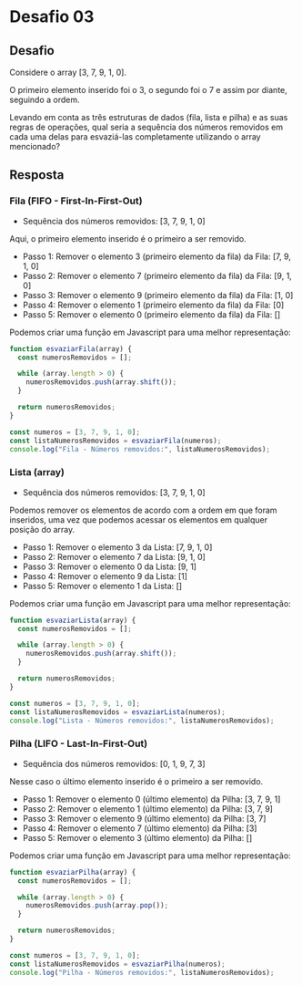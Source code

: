 # Desafio 03

## Desafio

Considere o array [3, 7, 9, 1, 0].

O primeiro elemento inserido foi o 3, o segundo foi o 7 e assim por diante, seguindo a ordem.

Levando em conta as três estruturas de dados (fila, lista e pilha) e as suas regras de operações, qual seria a sequência dos números removidos em cada uma delas para esvaziá-las completamente utilizando o array mencionado?

## Resposta

### Fila (FIFO - First-In-First-Out)

- Sequência dos números removidos: [3, 7, 9, 1, 0]

Aqui, o primeiro elemento inserido é o primeiro a ser removido.

- Passo 1: Remover o elemento 3 (primeiro elemento da fila) da Fila: [7, 9, 1, 0]
- Passo 2: Remover o elemento 7 (primeiro elemento da fila) da Fila: [9, 1, 0]
- Passo 3: Remover o elemento 9 (primeiro elemento da fila) da Fila: [1, 0]
- Passo 4: Remover o elemento 1 (primeiro elemento da fila) da Fila: [0]
- Passo 5: Remover o elemento 0 (primeiro elemento da fila) da Fila: []

Podemos criar uma função em Javascript para uma melhor representação:

```js
function esvaziarFila(array) {
  const numerosRemovidos = [];

  while (array.length > 0) {
    numerosRemovidos.push(array.shift());
  }

  return numerosRemovidos;
}

const numeros = [3, 7, 9, 1, 0];
const listaNumerosRemovidos = esvaziarFila(numeros);
console.log("Fila - Números removidos:", listaNumerosRemovidos);
```

### Lista (array)

- Sequência dos números removidos: [3, 7, 9, 1, 0]

Podemos remover os elementos de acordo com a ordem em que foram inseridos, uma vez que podemos acessar os elementos em qualquer posição do array.

- Passo 1: Remover o elemento 3 da Lista: [7, 9, 1, 0]
- Passo 2: Remover o elemento 7 da Lista: [9, 1, 0]
- Passo 3: Remover o elemento 0 da Lista: [9, 1]
- Passo 4: Remover o elemento 9 da Lista: [1]
- Passo 5: Remover o elemento 1 da Lista: []

Podemos criar uma função em Javascript para uma melhor representação:

```js
function esvaziarLista(array) {
  const numerosRemovidos = [];

  while (array.length > 0) {
    numerosRemovidos.push(array.shift());
  }

  return numerosRemovidos;
}

const numeros = [3, 7, 9, 1, 0];
const listaNumerosRemovidos = esvaziarLista(numeros);
console.log("Lista - Números removidos:", listaNumerosRemovidos);
```

### Pilha (LIFO - Last-In-First-Out)

- Sequência dos números removidos: [0, 1, 9, 7, 3]

Nesse caso o último elemento inserido é o primeiro a ser removido.

- Passo 1: Remover o elemento 0 (último elemento) da Pilha: [3, 7, 9, 1]
- Passo 2: Remover o elemento 1 (último elemento) da Pilha: [3, 7, 9]
- Passo 3: Remover o elemento 9 (último elemento) da Pilha: [3, 7]
- Passo 4: Remover o elemento 7 (último elemento) da Pilha: [3]
- Passo 5: Remover o elemento 3 (último elemento) da Pilha: []

Podemos criar uma função em Javascript para uma melhor representação:

```js
function esvaziarPilha(array) {
  const numerosRemovidos = [];

  while (array.length > 0) {
    numerosRemovidos.push(array.pop());
  }

  return numerosRemovidos;
}

const numeros = [3, 7, 9, 1, 0];
const listaNumerosRemovidos = esvaziarPilha(numeros);
console.log("Pilha - Números removidos:", listaNumerosRemovidos);
```

